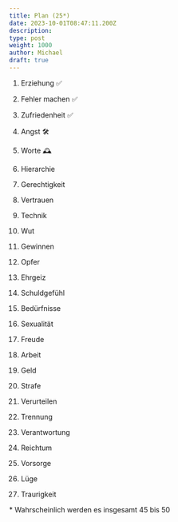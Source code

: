 ```yaml
---
title: Plan (25*)
date: 2023-10-01T08:47:11.200Z
description:
type: post
weight: 1000
author: Michael
draft: true
---
```


1. Erziehung ✅
2. Fehler machen ✅
3. Zufriedenheit ✅
4. Angst 🛠️
5. Worte 🕰️

6. Hierarchie
7. Gerechtigkeit
8. Vertrauen
9. Technik
10. Wut

11. Gewinnen
12. Opfer
13. Ehrgeiz
14. Schuldgefühl
15. Bedürfnisse

16. Sexualität
17. Freude
18. Arbeit
19. Geld
20. Strafe

21. Verurteilen
22. Trennung
23. Verantwortung
24. Reichtum
25. Vorsorge

26. Lüge
27. Traurigkeit


\* Wahrscheinlich werden es insgesamt 45 bis 50
